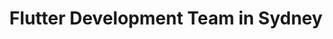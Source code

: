 ---
title: Flutter Development Team in Sydney
permalink: /landings/flutter-developer-sydney
technology: Flutter
location: Sydney
---